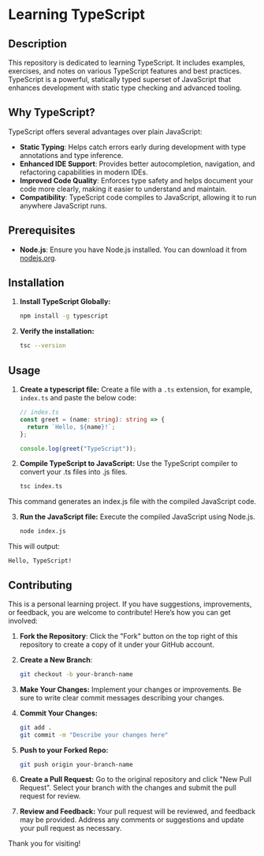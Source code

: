 # Learning TypeScript

## Description

This repository is dedicated to learning TypeScript. It includes examples, exercises, and notes on various TypeScript features and best practices. TypeScript is a powerful, statically typed superset of JavaScript that enhances development with static type checking and advanced tooling.

## Why TypeScript?

TypeScript offers several advantages over plain JavaScript:

- **Static Typing**: Helps catch errors early during development with type annotations and type inference.
- **Enhanced IDE Support**: Provides better autocompletion, navigation, and refactoring capabilities in modern IDEs.
- **Improved Code Quality**: Enforces type safety and helps document your code more clearly, making it easier to understand and maintain.
- **Compatibility**: TypeScript code compiles to JavaScript, allowing it to run anywhere JavaScript runs.

## Prerequisites

- **Node.js**: Ensure you have Node.js installed. You can download it from [nodejs.org](https://nodejs.org/).

## Installation

1. **Install TypeScript Globally:**

   ```bash
   npm install -g typescript
   ```

2. **Verify the installation:**
   ```bash
   tsc --version
   ```

## Usage

1. **Create a typescript file:**
   Create a file with a `.ts` extension, for example, `index.ts` and paste the below code:

   ```typescript
   // index.ts
   const greet = (name: string): string => {
     return `Hello, ${name}!`;
   };

   console.log(greet("TypeScript"));
   ```

2. **Compile TypeScript to JavaScript:**
   Use the TypeScript compiler to convert your .ts files into .js files.

   ```bash
   tsc index.ts
   ```

This command generates an index.js file with the compiled JavaScript code.

3. **Run the JavaScript file:**
   Execute the compiled JavaScript using Node.js.

   ```bash
   node index.js
   ```

This will output:

`Hello, TypeScript!`

## Contributing

This is a personal learning project. If you have suggestions, improvements, or feedback, you are welcome to contribute! Here’s how you can get involved:

1. **Fork the Repository**: Click the "Fork" button on the top right of this repository to create a copy of it under your GitHub account.

2. **Create a New Branch**:

   ```bash
   git checkout -b your-branch-name
   ```

3. **Make Your Changes:** Implement your changes or improvements. Be sure to write clear commit messages describing your changes.

4. **Commit Your Changes:**

   ```bash
   git add .
   git commit -m "Describe your changes here"

   ```

5. **Push to your Forked Repo:**

   ```bash
   git push origin your-branch-name
   ```

6. **Create a Pull Request:** Go to the original repository and click "New Pull Request". Select your branch with the changes and submit the pull request for review.

7. **Review and Feedback:** Your pull request will be reviewed, and feedback may be provided. Address any comments or suggestions and update your pull request as necessary.

Thank you for visiting!
